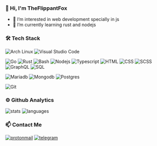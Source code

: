 ### 👋 Hi, I'm TheFlippantFox

- 👀 I’m interested in web development specially in js
- 🌱 I’m currently learning rust and nodejs

### 🛠 Tech Stack
![Arch Linux](https://img.shields.io/badge/-Arch_Linux-141a20?style=flat&logo=arch-linux)
![Visual Studio Code](https://img.shields.io/badge/-Visual%20Studio%20Code-141a20?style=flat&logo=visual-studio-code&logoColor=007ACC)

![Go](https://img.shields.io/badge/-Golang-141a20?style=flat&logo=go)
![Rust](https://img.shields.io/badge/-Rust-141a20?style=flat&logo=rust&logoColor=CE412B)
![Bash](https://img.shields.io/badge/-Bash%20Script-141a20?style=flat&logo=powershell)
![Nodejs](https://img.shields.io/badge/-Node.js-141a20?style=flat&logo=node.js)
![Typescript](https://img.shields.io/badge/-Typescript-141a20?style=flat&logo=typescript)
![HTML](https://img.shields.io/badge/-HTML-141a20?style=flat&logo=HTML5)
![CSS](https://img.shields.io/badge/-CSS-141a20?style=flat&logo=CSS3&logoColor=1572B6)
![SCSS](https://img.shields.io/badge/-SCSS-141a20?style=flat&logo=sass)
![GraphQL](https://img.shields.io/badge/-GraphQL-141a20?style=flat&logo=graphql&logoColor=E10098)
![SQL](https://img.shields.io/badge/-SQL-141a20?style=flat&logo=mysql)

![Mariadb](https://img.shields.io/badge/-MariaDB-141a20?style=flat&logo=mariadb)
![Mongodb](https://img.shields.io/badge/-MongoDB-141a20?style=flat&logo=mongodb)
![Postgres](https://img.shields.io/badge/-Postgres-141a20?style=flat&logo=postgresql)

![Git](https://img.shields.io/badge/-Git-141a20?style=flat&logo=git)


### ⚙️ Github Analytics
![stats](https://github-readme-stats.vercel.app/api?username=theflippantfox&theme=gotham&show_icons=true&border_color=2e3440)
![languages](https://github-readme-stats.vercel.app/api/top-langs/?username=theflippantfox&layout=compact&exclude_repo=theflippantfox.github.io&theme=gotham&border_color=2e3440&card_width=250)


### 📫 Contact Me
[![protonmail](https://img.shields.io/badge/-razor169@protonmail.com-141a20?style=flat&logo=protonmail)](mailto:razor169@protonmail.com)
[![telegram](https://img.shields.io/badge/-razor169-141a20?style=flat&logo=telegram&logoColor=white)](https://telegram.me/@razor169)